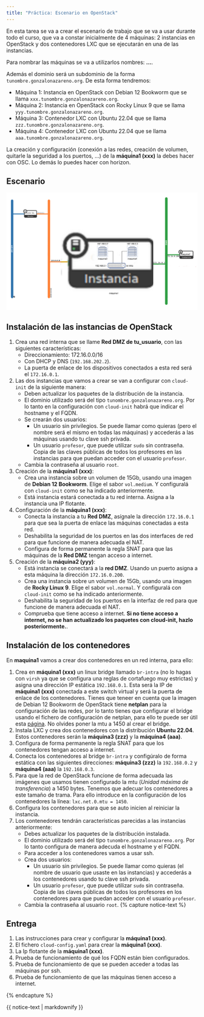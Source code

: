 ```yaml
---
title: "Práctica: Escenario en OpenStack"
---
```


En esta tarea se va a crear el escenario de trabajo que se va a usar durante todo el curso, que va a constar inicialmente de 4 máquinas: 2 instancias en OpenStack y dos contenedores LXC que se ejecutarán en una de las instancias.

Para nombrar las máquinas se va a utilizarlos nombres: **...**.

Además el dominio será un subdominio de la forma `tunombre.gonzalonazareno.org`. De esta forma tendremos:

* Máquina 1: Instancia en OpenStack con Debian 12 Bookworm que se llama `xxx.tunombre.gonzalonazareno.org`.
* Máquina 2: Instancia en OpenStack con Rocky Linux 9 que se llama `yyy.tunombre.gonzalonazareno.org`.
* Máquina 3: Contenedor LXC con Ubuntu 22.04 que se llama `zzz.tunombre.gonzalonazareno.org`.
* Máquina 4: Contenedor LXC con Ubuntu 22.04 que se llama `aaa.tunombre.gonzalonazareno.org`.

La creación y configuración (conexión a las redes, creación de volumen, quitarle la seguridad a los puertos, ...) de la **máquina1 (xxx)** la debes hacer con OSC. Lo demás lo puedes hacer con horizon.

## Escenario

![os](img/os.drawio.png)

## Instalación de las instancias de OpenStack

1. Crea una red interna que se llame **Red DMZ de tu_usuario**, con las siguientes características:
	* Direccionamiento: 172.16.0.0/16
	* Con DHCP y DNS (`192.168.202.2`).
	* La puerta de enlace de los dispositivos conectados a esta red será el `172.16.0.1`.
2. Las dos instancias que vamos a crear se van a configurar con `cloud-init` de la siguiente manera:
	* Deben actualizar los paquetes de la distribución de la instancia.
	* El dominio utilizado será del tipo `tunombre.gonzalonazareno.org`. Por lo tanto en la configuración con `cloud-init` habrá que indicar el hostname y el FQDN.
	* Se crearán dos usuarios: 
		* Un usuario sin privilegios. Se puede llamar como quieras (pero el nombre será el mismo en todas las máquinas) y accederás a las máquinas usando tu clave ssh privada.
		* Un usuario `profesor`, que puede utilizar `sudo` sin contraseña. Copia de las claves públicas de todos los profesores en las instancias para que puedan acceder con el usuario `profesor`.
	* Cambia la contraseña al usuario `root`.
3. Creación de la **máquina1 (xxx)**:
	* Crea una instancia sobre un volumen de 15Gb, usando una imagen de **Debian 12 Bookworm**. Elige el sabor `vol.medium`. Y configuralá con `cloud-init` como se ha indicado anteriormente.
	* Está instancia estará conectada a tu red interna. Asigna a la instancia una IP flotante.
4. Configuración de la **máquina1 (xxx)**:
	* Conecta la instancia a tu **Red DMZ**, asígnale la dirección `172.16.0.1` para que sea la puerta de enlace las máquinas conectadas a esta red.
	* Deshabilita la seguridad de los puertos en las dos interfaces de red para que funcione de manera adecuada el NAT.
	* Configura de forma permanente la regla SNAT para que las máquinas de la **Red DMZ** tengan acceso a internet.
5. Creación de la **máquina2 (yyy)**:
	* Está instancia se conectará a la **red DMZ**. Usando un puerto asigna a esta máquina la dirección `172.16.0.200`.
	* Crea una instancia sobre un volumen de 15Gb, usando una imagen de **Rocky Linux 9**. Elige el sabor `vol.normal`. Y configuralá con `cloud-init` como se ha indicado anteriormente.
	* Deshabilita la seguridad de los puertos en la interfaz de red para que funcione de manera adecuada el NAT.
	* Comprueba que tiene acceso a internet. **Si no tiene acceso a internet, no se han actualizado los paquetes con cloud-init, hazlo posteriormente.**.

## Instalación de los contenedores

En **maquina1** vamos a crear dos contenedores en un red interna, para ello:
1. Crea en **máquina1 (xxx)** un linux bridge llamado `br-intra` (no lo hagas con `virsh` ya que se configura una reglas de cortafuego muy estrictas) y asigna una dirección IP estática `192.168.0.1`. Esta será la IP de **máquina1 (xxx)** conectada a este switch virtual y será la puerta de enlace de los contenedores. Tienes que teneer en cuenta que la imagen de Debian 12 Bookworm de OpenStack tiene **netplan** para la configuración de las redes, por lo tanto tienes que configurar el bridge usando el fichero de configuración de netplan, para ello te puede ser útil esta [página](https://fabianlee.org/2022/09/20/kvm-creating-a-bridged-network-with-netplan-on-ubuntu-22-04/). No olvides poner la mtu a 1450 al crear el bridge.
2. Instala LXC y crea dos contenedores con la distribución **Ubuntu 22.04**. Estos contenedores serán la **máquina3 (zzz)** y la **máquina4 (aaa)**.
3. Configura de forma permanente la regla SNAT para que los contenedores tengan acceso a internet.
4. Conecta los contenedores al bridge `br-intra` y configúralo de forma estática con las siguientes direcciones: **máquina3 (zzz)** la `192.168.0.2` y **máquina4 (aaa)** la `192.168.0.3`.
5. Para que la red de OpenStack funcione de forma adecuada las imágenes que usamos tienen configurado la mtu (*Unidad máxima de transferencia*) a 1450 bytes. Tenemos que adecuar los contenedores a este tamaño de trama. Para ello introduce en la configuración de los contenedores la línea: `lxc.net.0.mtu = 1450`.
6. Configura los contenedores para que se auto inicien al reiniciar la instancia. 
7. Los contenedores tendrán características parecidas a las instancias anteriormente:
	* Debes actualizar los paquetes de la distribución instalada.
	* El dominio utilizado será del tipo `tunombre.gonzalonazareno.org`. Por lo tanto configura de manera adecuda el hostname y el FQDN.
	* Para acceder a los contenedores vamos a usar ssh.
	* Crea dos usuarios: 
		* Un usuario sin privilegios. Se puede llamar como quieras (el nombre de usuario que usaste en las instancias) y accederás a los contenedores usando tu clave ssh privada.
		* Un usuario `profesor`, que puede utilizar `sudo` sin contraseña. Copia de las claves públicas de todos los profesores en los contenedores para que puedan acceder con el usuario `profesor`.
	* Cambia la contraseña al usuario `root`.
{% capture notice-text %}
## Entrega

1. Las instrucciones para crear y configurar la **máquina1 (xxx)**.
2. El fichero `cloud-config.yaml` para crear la **máquina1 (xxx)**.
3. La Ip flotante de la **máquina1 (xxx)**.
4. Prueba de funcionamiento de qué los FQDN están bien configurados.
5. Prueba de funcionamiento de que se pueden acceder a todas las máquinas por ssh.
6. Prueba de funcionamiento de que las máquinas tienen acceso a internet.

{% endcapture %}<div class="notice--info">{{ notice-text | markdownify }}</div>



